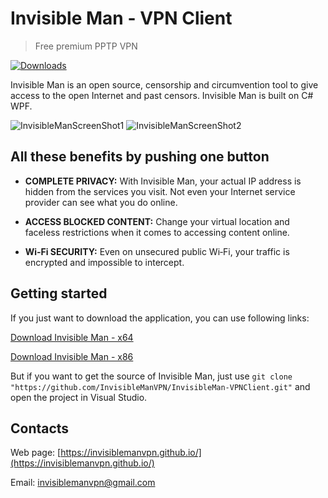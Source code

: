 # Invisible Man - VPN Client

> Free premium PPTP VPN

[![Downloads](https://img.shields.io/github/downloads/invisiblemanvpn/InvisibleMan-VPNClient/total.svg?label=downloads%20%28total%29)](https://github.com/InvisibleManVPN/InvisibleMan-VPNClient/releases)

Invisible Man is an open source, censorship and circumvention tool to give access to the open Internet and past censors. Invisible Man is built on C# WPF.

![InvisibleManScreenShot1](https://github.com/InvisibleManVPN/InvisibleMan-VPNClient/blob/master/Images/ImgInvisibleMan1.png)
![InvisibleManScreenShot2](https://github.com/InvisibleManVPN/InvisibleMan-VPNClient/blob/master/Images/ImgInvisibleMan3.png)

## All these benefits by pushing one button

- **COMPLETE PRIVACY:** With Invisible Man, your actual IP address is hidden from the services you visit. Not even your Internet service provider can see what you do online.

- **ACCESS BLOCKED CONTENT:** Change your virtual location and faceless restrictions when it comes to accessing content online.

- **Wi‑Fi SECURITY:** Even on unsecured public Wi‑Fi, your traffic is encrypted and impossible to intercept.

## Getting started

If you just want to download the application, you can use following links:

[Download Invisible Man - x64](https://github.com/InvisibleManVPN/InvisibleMan-VPNClient/releases/download/1.0/InvisibleMan-x64.exe)

[Download Invisible Man - x86](https://github.com/InvisibleManVPN/InvisibleMan-VPNClient/releases/download/1.0/InvisibleMan-x86.exe)

But if you want to get the source of Invisible Man, just use `git clone "https://github.com/InvisibleManVPN/InvisibleMan-VPNClient.git"` and open the project in Visual Studio.

## Contacts

Web page: [https://invisiblemanvpn.github.io/](https://invisiblemanvpn.github.io/)

Email: [invisiblemanvpn@gmail.com](mailto:invisiblemanvpn@gmail.com) 
